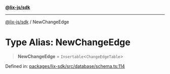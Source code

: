 [**@lix-js/sdk**](../README.md)

***

[@lix-js/sdk](../README.md) / NewChangeEdge

# Type Alias: NewChangeEdge

> **NewChangeEdge** = `Insertable`\<`ChangeEdgeTable`\>

Defined in: [packages/lix-sdk/src/database/schema.ts:114](https://github.com/opral/monorepo/blob/c13f0c918d257762bc7c6d37d45e4c6bded6e939/packages/lix-sdk/src/database/schema.ts#L114)

